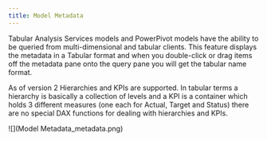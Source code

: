 ```yaml
---
title: Model Metadata
---
```

Tabular Analysis Services models and PowerPivot models have the ability to be queried from multi-dimensional and tabular clients. This feature displays the metadata in a Tabular format and when you double-click or drag items off the metadata pane onto the query pane you will get the tabular name format. 

As of version 2 Hierarchies and KPIs are supported. In tabular terms a hierarchy is basically a collection of levels and a KPI is a container which holds 3 different measures (one each for Actual, Target and Status) there are no special DAX functions for dealing with hierarchies and KPIs.

![](Model Metadata_metadata.png)
